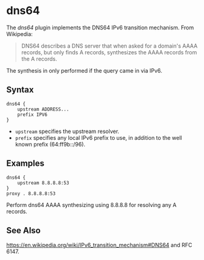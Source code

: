 # dns64

The *dns64* plugin implements the DNS64 IPv6 transition mechanism. From Wikipedia:

> DNS64 describes a DNS server that when asked for a domain's AAAA records, but only finds
> A records, synthesizes the AAAA records from the A records.

The synthesis in only performed if the query came in via IPv6.

## Syntax

~~~
dns64 {
    upstream ADDRESS...
    prefix IPV6
}
~~~

* `upstream` specifies the upstream resolver.
* `prefix` specifies any local IPv6 prefix to use, in addition to the well known
  prefix (64:ff9b::/96).

## Examples

~~~
dns64 {
    upstream 8.8.8.8:53
}
proxy . 8.8.8.8:53
~~~

Perform dns64 AAAA synthesizing using 8.8.8.8 for resolving any A records.

## See Also

<https://en.wikipedia.org/wiki/IPv6_transition_mechanism#DNS64> and RFC 6147.

